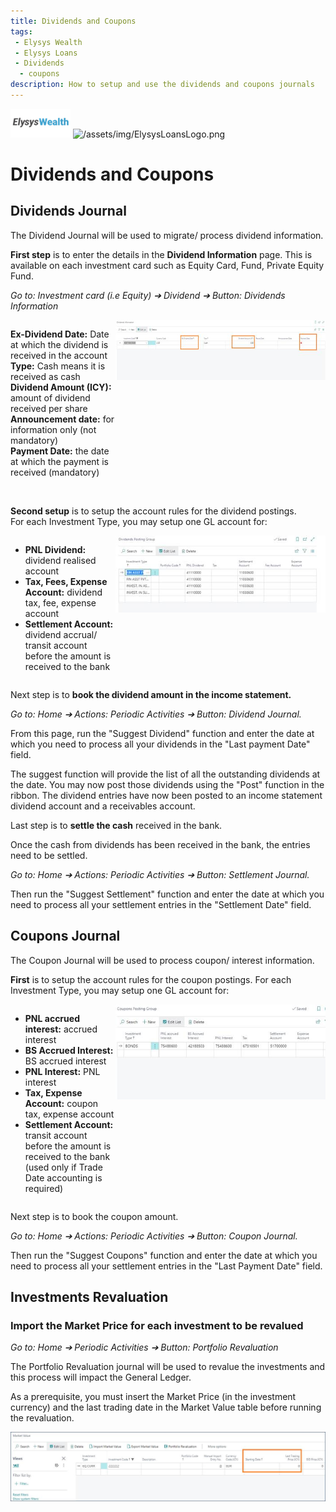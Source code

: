 ```yaml
---
title: Dividends and Coupons
tags: 
 - Elysys Wealth
 - Elysys Loans
 - Dividends
  - coupons
description: How to setup and use the dividends and coupons journals
---
```

![/assets/img/ElysysLoansLogo.png](../../assets/img/ElysysWealthLogo.png) ![/assets/img/ElysysLoansLogo.png](../../assets/img/ElysysLoansLogo.png)

# Dividends and Coupons
## **Dividends Journal**

The Dividend Journal will be used to migrate/ process dividend
information.

**First step** is to enter the details in the **Dividend Information**
page. This is available on each investment card such as Equity Card,
Fund, Private Equity Fund.

*Go to: Investment card (i.e Equity) ➔ Dividend ➔ Button: Dividends
Information*

<div style= "display:flex; align-items:stretch; align-content:space-between">
    <div class="text" style="flex: 1">

  <b>Ex-Dividend Date:</b> Date at which the dividend is received in the account   </br>
  <b>Type:</b> Cash means it is received as cash   </br>
  <b>Dividend Amount (ICY):</b> amount of dividend received per share  </br>
  <b>Announcement date:</b> for information only (not mandatory)   </br>
  <b>Payment Date:</b> the date at which the payment is received (mandatory)   </br>


  </div>
      <div class="image" style= "flex: 2">
        <img src="../../assets/img/DividendsCoupons/image001.jpg"/>
    </div>
 </div>
</br>

  **Second setup** is to setup the account rules for the dividend
postings.   
For each Investment Type, you may setup one GL account for:

<div style= "display:flex; align-items:stretch; align-content:space-between">
    <div class="text" style="flex: 1">


-   <b>PNL Dividend:</b> dividend realised account</br>
-   <b>Tax, Fees, Expense Account:</b> dividend tax, fee, expense account</br>
-   <b>Settlement Account:</b> dividend accrual/ transit account before the amount is received to the bank</br>

  </div>
      <div class="image" style= "flex: 2">
        <img src="../../assets/img/DividendsCoupons/image002.jpg"/>
    </div>
 </div>



Next step is to **book the dividend amount in the income statement.**

*Go to: Home ➔ Actions: Periodic Activities ➔ Button: Dividend Journal.*

From this page, run the \"Suggest Dividend\" function and enter the date
at which you need to process all your dividends in the \"Last payment
Date\" field.

The suggest function will provide the list of all the outstanding
dividends at the date. You may now post those dividends using the "Post"
function in the ribbon. The dividend entries have now been posted to an
income statement dividend account and a receivables account.

Last step is to **settle the cash** received in the bank.

Once the cash from dividends has been received in the bank, the entries
need to be settled.

*Go to: Home ➔ Actions: Periodic Activities ➔ Button: Settlement
Journal.*

Then run the \"Suggest Settlement\" function and enter the date at which
you need to process all your settlement entries in the \"Settlement
Date\" field.

## **Coupons Journal**

The Coupon Journal will be used to process coupon/ interest information.

   **First** is to setup the account rules for the coupon postings.
For each Investment Type, you may setup one GL account for:
<div style= "display:flex; align-items:stretch; align-content:space-between">
    <div class="text" style="flex: 1">

-  <b>PNL accrued interest:</b> accrued interest</br>
-  <b>BS Accrued Interest:</b> BS accrued interest</br>
-  <b>PNL Interest:</b> PNL interest</br>
-  <b>Tax, Expense Account:</b> coupon tax, expense account</br>
-  <b>Settlement Account:</b> transit account before the amount is received to the bank (used only if Trade Date accounting is required)</br>

  </div>
      <div class="image" style= "flex: 2">
        <img src="../../assets/img/DividendsCoupons/image003.jpg"/>
    </div>
 </div>






Next step is to book the coupon amount.

*Go to: Home ➔ Actions: Periodic Activities ➔ Button: Coupon Journal.*

Then run the \"Suggest Coupons\" function and enter the date at which
you need to process all your settlement entries in the \"Last Payment
Date\" field.

## **Investments Revaluation**

### **Import the Market Price for each investment to be revalued**

*Go to: Home ➔ Periodic Activities ➔ Button: Portfolio Revaluation*

The Portfolio Revaluation journal will be used to revalue the
investments and this process will impact the General Ledger.

As a prerequisite, you must insert the Market Price (in the investment
currency) and the last trading date in the Market Value table before
running the revaluation.

![](../../assets/img/DividendsCoupons/image004.jpg)
